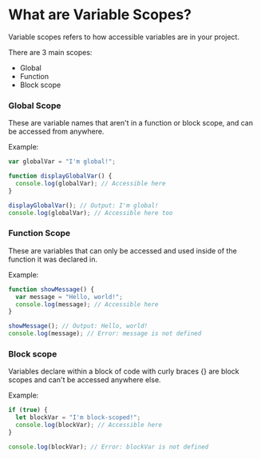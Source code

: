 # What are Variable Scopes?

Variable scopes refers to how accessible variables are in your project.

There are 3 main scopes:

- Global
- Function
- Block scope

### Global Scope
These are variable names that aren't in a function or block scope, and can be accessed from anywhere.

Example:
```js
var globalVar = "I'm global!";

function displayGlobalVar() {
  console.log(globalVar); // Accessible here
}

displayGlobalVar(); // Output: I'm global!
console.log(globalVar); // Accessible here too
```

### Function Scope
These are variables that can only be accessed and used inside of the function it was declared in.

Example:
```js
function showMessage() {
  var message = "Hello, world!";
  console.log(message); // Accessible here
}

showMessage(); // Output: Hello, world!
console.log(message); // Error: message is not defined
```

### Block scope
Variables declare within a block of code with curly braces {} are block scopes and can't be accessed anywhere else.

Example:

```js
if (true) {
  let blockVar = "I'm block-scoped!";
  console.log(blockVar); // Accessible here
}

console.log(blockVar); // Error: blockVar is not defined
```